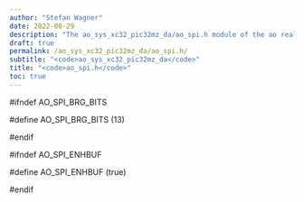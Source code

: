 ```yaml
---
author: "Stefan Wagner"
date: 2022-08-29
description: "The ao_sys_xc32_pic32mz_da/ao_spi.h module of the ao real-time operating system."
draft: true
permalink: /ao_sys_xc32_pic32mz_da/ao_spi.h/ 
subtitle: "<code>ao_sys_xc32_pic32mz_da</code>"
title: "<code>ao_spi.h</code>"
toc: true
---
```


#ifndef AO_SPI_BRG_BITS

#define AO_SPI_BRG_BITS     (13)

#endif

#ifndef AO_SPI_ENHBUF

#define AO_SPI_ENHBUF       (true)

#endif

